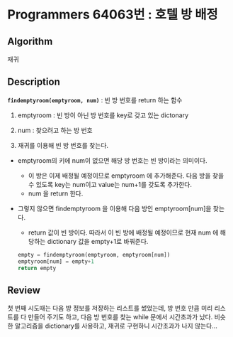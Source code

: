 # Programmers 64063번 : 호텔 방 배정

## Algorithm

재귀

## Description

**`findemptyroom(emptyroom, num)`** : 빈 방 번호를 return 하는 함수

1. emptyroom : 빈 방이 아닌 방 번호를 key로 갖고 있는 dictonary

2. num : 찾으려고 하는 방 번호

3. 재귀를 이용해 빈 방 번호를 찾는다.

+ emptyroom의 키에 num이 없으면 해당 방 번호는 빈 방이라는 의미이다.
    + 이 방은 이제 배정될 예정이므로 emptyroom 에 추가해준다. 다음 방을 찾을 수 있도록 key는 num이고 value는 num+1를 갖도록 추가한다.
    + num 을 return 한다.

+ 그렇지 않으면 findemptyroom 을 이용해 다음 방인 emptyroom[num]을 찾는다. 
    + return 값이 빈 방이다. 따라서 이 빈 방에 배정될 예정이므로 현재 num 에 해당하는 dictionary 값을 empty+1로 바꿔준다.
    ```python
    empty = findemptyroom(emptyroom, emptyroom[num])
    emptyroom[num] = empty+1
    return empty
    ```

## Review

첫 번째 시도때는 다음 방 정보를 저장하는 리스트를 썼었는데, 방 번호 만큼 미리 리스트를 다 만들어 주기도 하고, 다음 방 번호를 찾는 while 문에서 시간초과가 났다. 
비슷한 알고리즘을 dictionary를 사용하고, 재귀로 구현하니 시간초과가 나지 않는다... 